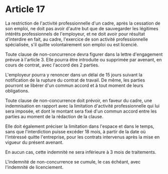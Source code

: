 # Article 17

  
 La restriction de l'activité professionnelle d'un cadre, après la cessation de son emploi, ne doit pas avoir d'autre but que de sauvegarder les légitimes intérêts professionnels de l'employeur, et ne doit avoir pour résultat d'interdire en fait, au cadre, l'exercice de son activité professionnelle spécialisée, s'il quitte volontairement son emploi ou est licencié.  
  
 Toute clause de non-concurrence devra figurer dans la lettre d'engagement prévue à l'article 3. Elle pourra être introduite ou supprimée par avenant, en cours de contrat, avec l'accord des 2 parties.  
  
 L'employeur pourra y renoncer dans un délai de 15 jours suivant la notification de la rupture du contrat de travail. De même, les parties pourront se libérer d'un commun accord et à tout moment de leurs obligations.  
  
 Toute clause de non-concurrence doit prévoir, en faveur du cadre, une indemnisation en rapport avec la limitation d'activité professionnelle qui lui sera imposée, et dont le montant sera fixé d'un commun accord entre les parties au moment de la rédaction de la clause.  
  
 Elle doit également préciser la limitation dans l'espace et dans le temps, sans que l'interdiction puisse excéder 18 mois, à partir de la date où l'intéressé quitte l'entreprise, pour les contrats intervenus après la mise en vigueur du présent avenant.  
  
 En aucun cas, cette indemnité ne sera inférieure à 3 mois de traitements.  
  
 L'indemnité de non-concurrence se cumule, le cas échéant, avec l'indemnité de licenciement.  
